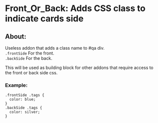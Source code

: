 # Front_Or_Back: Adds CSS class to indicate cards side


## About:
Useless addon that adds a class name to #qa div.  
```.frontSide``` For the front.  
```.backSide``` For the back.  

This will be used as building block for other addons that require access to the front or back side css.


### Example:
```
.frontSide .tags {
  color: blue;
}
.backSide .tags {
  color: silver;
}
```

